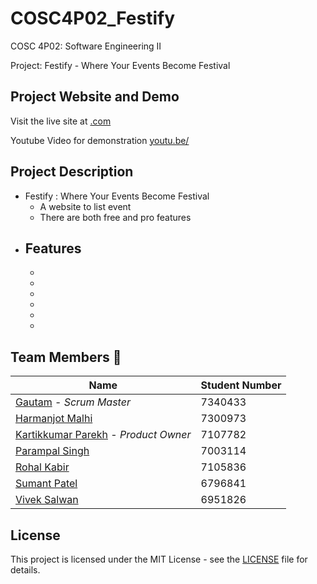 # COSC4P02_Festify
COSC 4P02: Software Engineering II

Project: Festify - Where Your Events Become Festival

## Project Website and Demo
Visit the live site at [.com](https://.com/)

Youtube Video for demonstration [youtu.be/](https://youtu.be/)


## Project Description
- Festify : Where Your Events Become Festival
  - A website to list event
  - There are both free and pro features
- Features
  - 
  - 
  - 
  - 
  - 
  - 
  - 


## Team Members 👥
| Name | Student Number|
|------|---------------|
| [Gautam](https://github.com/gautam4036) - *Scrum Master* | 7340433 |
| [Harmanjot Malhi](https://github.com/HarmanjotMalhi)| 7300973 |
| [Kartikkumar Parekh](https://github.com/Kartik478) - *Product Owner*| 7107782 |
| [Parampal Singh](https://github.com/parampalsingh1)| 7003114 |
| [Rohal Kabir](https://github.com/rohal20)| 7105836 |
| [Sumant Patel](https://github.com/Sumant123)| 6796841 |
| [Vivek Salwan](https://github.com/VivekSalwan2000)| 6951826 |



## License
This project is licensed under the MIT License - see the [LICENSE](LICENSE.md) file for details.

